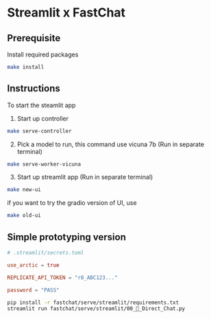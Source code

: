 # Streamlit x FastChat

## Prerequisite
Install required packages
```sh
make install
```


## Instructions
To start the steamlit app

1. Start up controller
```sh
make serve-controller
```

2. Pick a model to run, this command use vicuna 7b (Run in separate terminal)
```sh
make serve-worker-vicuna
```

3. Start up streamlit app (Run in separate terminal)
```sh
make new-ui
```

if you want to try the gradio version of UI, use
```sh
make old-ui
```

## Simple prototyping version

```toml
# .streamlit/secrets.toml

use_arctic = true

REPLICATE_API_TOKEN = "r8_ABC123..."

password = "PASS"
```

```sh
pip install -r fastchat/serve/streamlit/requirements.txt
streamlit run fastchat/serve/streamlit/00_💬_Direct_Chat.py
```
